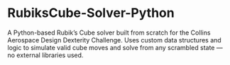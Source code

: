 # RubiksCube-Solver-Python
A Python-based Rubik’s Cube solver built from scratch for the Collins Aerospace Design Dexterity Challenge. Uses custom data structures and logic to simulate valid cube moves and solve from any scrambled state — no external libraries used.

